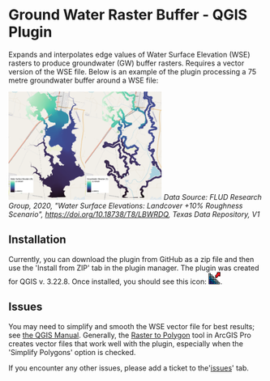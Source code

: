 # Ground Water Raster Buffer - QGIS Plugin

Expands and interpolates edge values of Water Surface Elevation (WSE) rasters to produce groundwater (GW) buffer rasters. Requires a vector version of the WSE file. Below is an example of the plugin processing a 75 metre groundwater buffer around a WSE file:

<img src="WSE_a.png"  width=30% height=30%><img src="WSE_b.png"  width=30% height=30%>
*Data Source: FLUD Research Group, 2020, "Water Surface Elevations: Landcover +10% Roughness Scenario", https://doi.org/10.18738/T8/LBWRDQ, Texas Data Repository, V1*

## Installation

Currently, you can download the plugin from GitHub as a zip file and then use the 'Install from ZIP' tab in the plugin manager. The plugin was created for QGIS v. 3.22.8. Once installed, you should see this icon: ![GW_Rast_icon](icon.png).

## Issues

You may need to simplify and smooth the WSE vector file for best results; see [the QGIS Manual](https://docs.qgis.org/3.22/en/docs/user_manual/processing_algs/qgis/vectorgeometry.html?highlight=smooth#smooth). Generally, the [Raster to Polygon](https://pro.arcgis.com/en/pro-app/2.8/tool-reference/conversion/raster-to-polygon.htm) tool in ArcGIS Pro creates vector files that work well with the plugin, especially when the 'Simplify Polygons' option is checked.

If you encounter any other issues, please add a ticket to the'[issues](https://github.com/blairscriven/Groundwater-Buffer-Raster/issues)' tab.